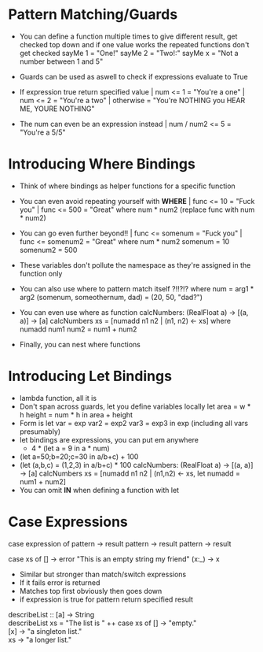 # Pattern Matching/Guards
- You can define a function multiple times to give different result, get checked top down and if one value works the repeated functions don't get checked
    sayMe 1 = "One!"
    sayMe 2 = "Two!:"
    sayMe x = "Not a number between 1 and 5"

- Guards can be used as aswell to check if expressions evaluate to True
- If expression true return specified value
    | num <= 1 = "You're a one"
    | num <= 2 = "You're a two"
    | otherwise = "You're NOTHING you HEAR ME, YOURE NOTHING"

- The num can even be an expression instead
    | num / num2 <= 5 = "You're a 5/5"

# Introducing Where Bindings
- Think of where bindings as helper functions for a specific function
- You can even avoid repeating yourself with __WHERE__
    | func <= 10 = "Fuck you"
    | func <= 500 = "Great"
    where num * num2 (replace func with num * num2)

- You can go even further beyond!!
    | func <= somenum = "Fuck you"
    | func <= somenum2 = "Great"
    where num * num2
        somenum = 10
        somenum2 = 500

- These variables don't pollute the namespace as they're assigned in the function only
- You can also use where to pattern match itself ?!!?!?
    where num = arg1 \* arg2
        (somenum, someothernum, dad) = (20, 50, "dad?")

- You can even use where as function
calcNumbers: (RealFloat a) -> [(a, a)] ->  [a]
calcNumbers xs = [numadd n1 n2 | (n1, n2) <- xs]
    where numadd num1 num2 = num1 + num2

- Finally, you can nest where functions

# Introducing Let Bindings
- lambda function, all it is
- Don't span across guards, let you define variables locally
let area = w * h
    height = num * h
in area + height
- Form is let var = exp var2 = exp2 var3 = exp3 in exp (including all vars presumably)
- let bindings are expressions, you can put em anywhere
    - 4 * (let a = 9 in a * num)
- (let a=50;b=20;c=30 in a/b+c) + 100
- (let (a,b,c) = (1,2,3) in a/b+c) * 100 
calcNumbers: (RealFloat a) -> [(a, a)] -> [a]
calcNumbers xs = [numadd n1 n2 | (n1,n2) <- xs, let numadd = num1 + num2]
- You can omit __IN__ when defining a function with let

# Case Expressions
case expression of pattern -> result
                   pattern -> result
                   pattern -> result

case xs of [] -> error "This is an empty string my friend"
           (x:\_) -> x
- Similar but stronger than match/switch expressions
- If it fails error is returned
- Matches top first obviously then goes down
- if expression is true for pattern return specified result

describeList :: [a] -> String  
describeList xs = "The list is " ++ case xs of [] -> "empty."  
                                               [x] -> "a singleton list."   
                                               xs -> "a longer list."  

